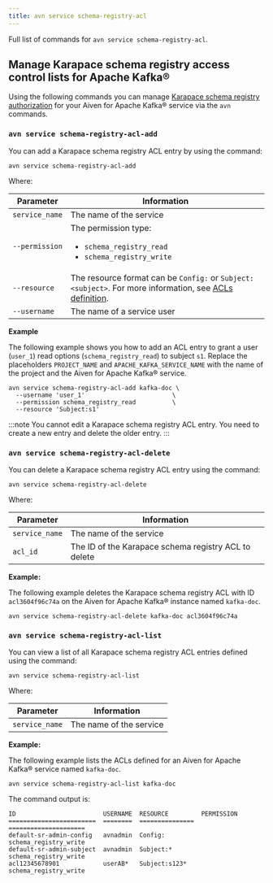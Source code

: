 ```yaml
---
title: avn service schema-registry-acl
---
```


Full list of commands for
`avn service schema-registry-acl`.

## Manage Karapace schema registry access control lists for Apache Kafka®

Using the following commands you can manage
[Karapace schema registry authorization](/docs/products/kafka/karapace/concepts/schema-registry-authorization) for your Aiven for Apache Kafka® service via the `avn`
commands.

### `avn service schema-registry-acl-add`

You can add a Karapace schema registry ACL entry by using the command:

```
avn service schema-registry-acl-add
```

Where:

| Parameter      | Information                                                                                                                                                      |
| -------------- | ---------------------------------------------------------------------------------------------------------------------------------------------------------------- |
| `service_name` | The name of the service                                                                                                                                          |
| `--permission` | The permission type:<ul><li>`schema_registry_read`</li><li>`schema_registry_write`</li></ul>                                                                     |
| `--resource`   | The resource format can be `Config:` or `Subject:<subject>`. For more information, see [ACLs definition](/docs/products/kafka/karapace/concepts/acl-definition). |
| `--username`   | The name of a service user                                                                                                                                       |


**Example**

The following example shows you how to add an ACL entry to grant a user
(`user_1`) read options (`schema_registry_read`) to subject `s1`.
Replace the placeholders `PROJECT_NAME` and `APACHE_KAFKA_SERVICE_NAME`
with the name of the project and the Aiven for Apache Kafka® service.

```
avn service schema-registry-acl-add kafka-doc \
  --username 'user_1'                        \
  --permission schema_registry_read          \
  --resource 'Subject:s1'
```

:::note
You cannot edit a Karapace schema registry ACL entry. You need to create
a new entry and delete the older entry.
:::

### `avn service schema-registry-acl-delete`

You can delete a Karapace schema registry ACL entry using the command:

```
avn service schema-registry-acl-delete
```

Where:

| Parameter      | Information                                          |
| -------------- | ---------------------------------------------------- |
| `service_name` | The name of the service                              |
| `acl_id`       | The ID of the Karapace schema registry ACL to delete |

**Example:**

The following example deletes the Karapace schema registry ACL with ID
`acl3604f96c74a` on the Aiven for Apache Kafka® instance named
`kafka-doc`.

```
avn service schema-registry-acl-delete kafka-doc acl3604f96c74a
```

### `avn service schema-registry-acl-list`

You can view a list of all Karapace schema registry ACL entries defined
using the command:

```
avn service schema-registry-acl-list
```

Where:

| Parameter      | Information             |
| -------------- | ----------------------- |
| `service_name` | The name of the service |

**Example:**

The following example lists the ACLs defined for an Aiven for Apache
Kafka® service named `kafka-doc`.

```
avn service schema-registry-acl-list kafka-doc
```

The command output is:

```text
ID                        USERNAME  RESOURCE         PERMISSION
========================  ========  ===============  =====================
default-sr-admin-config   avnadmin  Config:          schema_registry_write
default-sr-admin-subject  avnadmin  Subject:*        schema_registry_write
acl12345678901            userAB*   Subject:s123*    schema_registry_write
```

